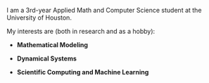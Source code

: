 
<!---
mo-oloo/mo-oloo is a ✨ special ✨ repository because its `README.md` (this file) appears on your GitHub profile.
You can click the Preview link to take a look at your changes.
--->
I am a 3rd-year Applied Math and Computer Science student at the University of Houston.

My interests are (both in research and as a hobby):
- **Mathematical Modeling**
<!---
  - Using differential equations, stochastic processes, networks, and other mathematics to model real-world phenomena in sociology, economics, biology, physics, etc
  - Developing simulations to visualize these models
--->
- **Dynamical Systems**
<!---
  - Bifurcations and Chaos Theory
  - Continuous and Discrete-time systems
  - Statistical mechanics and Thermodynamic Formalism
  - Symbolic Dynamics and Dynamical systems in discrete structures and formal languages
--->
- **Scientific Computing and Machine Learning**
<!---
  - Numerical Analysis, Linear Algebra & Differential Equations
  - Numerical Methods
  - Optimization Theory
  - Applications in data science and machine learning algorithms
  - Machine *Unlearning
- **Other**
  - Probability
  - Combinatorics
  - Information Theory
  - Theoretical Computer Science
--->
